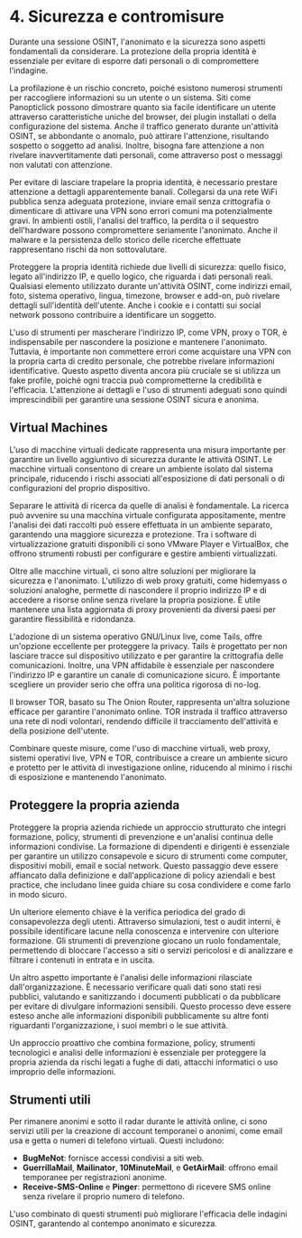 # 4. Sicurezza e contromisure

Durante una sessione OSINT, l'anonimato e la sicurezza sono aspetti fondamentali da considerare. La protezione della propria identità è essenziale per evitare di esporre dati personali o di compromettere l'indagine.

La profilazione è un rischio concreto, poiché esistono numerosi strumenti per raccogliere informazioni su un utente o un sistema. Siti come Panopticlick possono dimostrare quanto sia facile identificare un utente attraverso caratteristiche uniche del browser, dei plugin installati o della configurazione del sistema. Anche il traffico generato durante un'attività OSINT, se abbondante o anomalo, può attirare l'attenzione, risultando sospetto o soggetto ad analisi. Inoltre, bisogna fare attenzione a non rivelare inavvertitamente dati personali, come attraverso post o messaggi non valutati con attenzione.

Per evitare di lasciare trapelare la propria identità, è necessario prestare attenzione a dettagli apparentemente banali. Collegarsi da una rete WiFi pubblica senza adeguata protezione, inviare email senza crittografia o dimenticare di attivare una VPN sono errori comuni ma potenzialmente gravi. In ambienti ostili, l'analisi del traffico, la perdita o il sequestro dell'hardware possono compromettere seriamente l'anonimato. Anche il malware e la persistenza dello storico delle ricerche effettuate rappresentano rischi da non sottovalutare.

Proteggere la propria identità richiede due livelli di sicurezza: quello fisico, legato all'indirizzo IP, e quello logico, che riguarda i dati personali reali. Qualsiasi elemento utilizzato durante un'attività OSINT, come indirizzi email, foto, sistema operativo, lingua, timezone, browser e add-on, può rivelare dettagli sull'identità dell'utente. Anche i cookie e i contatti sui social network possono contribuire a identificare un soggetto.

L'uso di strumenti per mascherare l'indirizzo IP, come VPN, proxy o TOR, è indispensabile per nascondere la posizione e mantenere l'anonimato. Tuttavia, è importante non commettere errori come acquistare una VPN con la propria carta di credito personale, che potrebbe rivelare informazioni identificative. Questo aspetto diventa ancora più cruciale se si utilizza un fake profile, poiché ogni traccia può comprometterne la credibilità e l'efficacia. L'attenzione ai dettagli e l'uso di strumenti adeguati sono quindi imprescindibili per garantire una sessione OSINT sicura e anonima.

## Virtual Machines

L'uso di macchine virtuali dedicate rappresenta una misura importante per garantire un livello aggiuntivo di sicurezza durante le attività OSINT. Le macchine virtuali consentono di creare un ambiente isolato dal sistema principale, riducendo i rischi associati all'esposizione di dati personali o di configurazioni del proprio dispositivo.

Separare le attività di ricerca da quelle di analisi è fondamentale. La ricerca può avvenire su una macchina virtuale configurata appositamente, mentre l'analisi dei dati raccolti può essere effettuata in un ambiente separato, garantendo una maggiore sicurezza e protezione. Tra i software di virtualizzazione gratuiti disponibili ci sono VMware Player e VirtualBox, che offrono strumenti robusti per configurare e gestire ambienti virtualizzati.

Oltre alle macchine virtuali, ci sono altre soluzioni per migliorare la sicurezza e l'anonimato. L'utilizzo di web proxy gratuiti, come hidemyass o soluzioni analoghe, permette di nascondere il proprio indirizzo IP e di accedere a risorse online senza rivelare la propria posizione. È utile mantenere una lista aggiornata di proxy provenienti da diversi paesi per garantire flessibilità e ridondanza.

L'adozione di un sistema operativo GNU/Linux live, come Tails, offre un'opzione eccellente per proteggere la privacy. Tails è progettato per non lasciare tracce sul dispositivo utilizzato e per garantire la crittografia delle comunicazioni. Inoltre, una VPN affidabile è essenziale per nascondere l'indirizzo IP e garantire un canale di comunicazione sicuro. È importante scegliere un provider serio che offra una politica rigorosa di no-log.

Il browser TOR, basato su The Onion Router, rappresenta un'altra soluzione efficace per garantire l'anonimato online. TOR instrada il traffico attraverso una rete di nodi volontari, rendendo difficile il tracciamento dell'attività e della posizione dell'utente.

Combinare queste misure, come l'uso di macchine virtuali, web proxy, sistemi operativi live, VPN e TOR, contribuisce a creare un ambiente sicuro e protetto per le attività di investigazione online, riducendo al minimo i rischi di esposizione e mantenendo l'anonimato.

## Proteggere la propria azienda

Proteggere la propria azienda richiede un approccio strutturato che integri formazione, policy, strumenti di prevenzione e un'analisi continua delle informazioni condivise. La formazione di dipendenti e dirigenti è essenziale per garantire un utilizzo consapevole e sicuro di strumenti come computer, dispositivi mobili, email e social network. Questo passaggio deve essere affiancato dalla definizione e dall'applicazione di policy aziendali e best practice, che includano linee guida chiare su cosa condividere e come farlo in modo sicuro.

Un ulteriore elemento chiave è la verifica periodica del grado di consapevolezza degli utenti. Attraverso simulazioni, test o audit interni, è possibile identificare lacune nella conoscenza e intervenire con ulteriore formazione. Gli strumenti di prevenzione giocano un ruolo fondamentale, permettendo di bloccare l'accesso a siti o servizi pericolosi e di analizzare e filtrare i contenuti in entrata e in uscita.

Un altro aspetto importante è l'analisi delle informazioni rilasciate dall'organizzazione. È necessario verificare quali dati sono stati resi pubblici, valutando e sanitizzando i documenti pubblicati o da pubblicare per evitare di divulgare informazioni sensibili. Questo processo deve essere esteso anche alle informazioni disponibili pubblicamente su altre fonti riguardanti l'organizzazione, i suoi membri o le sue attività.

Un approccio proattivo che combina formazione, policy, strumenti tecnologici e analisi delle informazioni è essenziale per proteggere la propria azienda da rischi legati a fughe di dati, attacchi informatici o uso improprio delle informazioni.

## Strumenti utili

Per rimanere anonimi e sotto il radar durante le attività online, ci sono servizi utili per la creazione di account temporanei o anonimi, come email usa e getta o numeri di telefono virtuali. Questi includono:

- **BugMeNot**: fornisce accessi condivisi a siti web.
- **GuerrillaMail**, **Mailinator**, **10MinuteMail**, e **GetAirMail**: offrono email temporanee per registrazioni anonime.
- **Receive-SMS-Online** e **Pinger**: permettono di ricevere SMS online senza rivelare il proprio numero di telefono.

L'uso combinato di questi strumenti può migliorare l'efficacia delle indagini OSINT, garantendo al contempo anonimato e sicurezza.